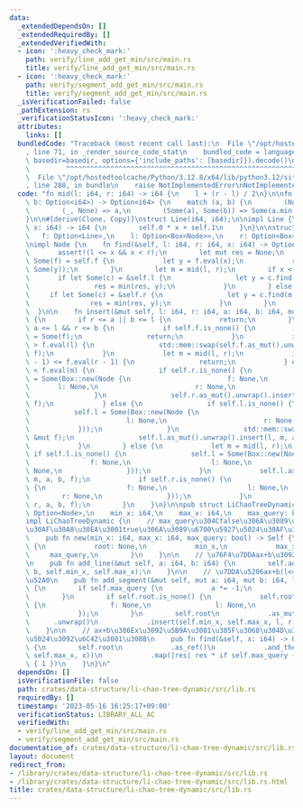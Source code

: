 ```yaml
---
data:
  _extendedDependsOn: []
  _extendedRequiredBy: []
  _extendedVerifiedWith:
  - icon: ':heavy_check_mark:'
    path: verify/line_add_get_min/src/main.rs
    title: verify/line_add_get_min/src/main.rs
  - icon: ':heavy_check_mark:'
    path: verify/segment_add_get_min/src/main.rs
    title: verify/segment_add_get_min/src/main.rs
  _isVerificationFailed: false
  _pathExtension: rs
  _verificationStatusIcon: ':heavy_check_mark:'
  attributes:
    links: []
  bundledCode: "Traceback (most recent call last):\n  File \"/opt/hostedtoolcache/Python/3.12.8/x64/lib/python3.12/site-packages/onlinejudge_verify/documentation/build.py\"\
    , line 71, in _render_source_code_stat\n    bundled_code = language.bundle(stat.path,\
    \ basedir=basedir, options={'include_paths': [basedir]}).decode()\n          \
    \         ^^^^^^^^^^^^^^^^^^^^^^^^^^^^^^^^^^^^^^^^^^^^^^^^^^^^^^^^^^^^^^^^^^^^^^^^^^^^^^^^^\n\
    \  File \"/opt/hostedtoolcache/Python/3.12.8/x64/lib/python3.12/site-packages/onlinejudge_verify/languages/rust.py\"\
    , line 288, in bundle\n    raise NotImplementedError\nNotImplementedError\n"
  code: "fn mid(l: i64, r: i64) -> i64 {\n    l + (r - l) / 2\n}\n\nfn min(a: Option<i64>,\
    \ b: Option<i64>) -> Option<i64> {\n    match (a, b) {\n        (None, _) => b,\n\
    \        (_, None) => a,\n        (Some(a), Some(b)) => Some(a.min(b)),\n    }\n\
    }\n\n#[derive(Clone, Copy)]\nstruct Line(i64, i64);\n\nimpl Line {\n    fn eval(&self,\
    \ x: i64) -> i64 {\n        self.0 * x + self.1\n    }\n}\n\nstruct Node {\n \
    \   f: Option<Line>,\n    l: Option<Box<Node>>,\n    r: Option<Box<Node>>,\n}\n\
    \nimpl Node {\n    fn find(&self, l: i64, r: i64, x: i64) -> Option<i64> {\n \
    \       assert!(l <= x && x < r);\n        let mut res = None;\n        if let\
    \ Some(f) = self.f {\n            let y = f.eval(x);\n            res = min(res,\
    \ Some(y));\n        }\n        let m = mid(l, r);\n        if x < m {\n     \
    \       if let Some(c) = &self.l {\n                let y = c.find(l, m, x);\n\
    \                res = min(res, y);\n            }\n        } else {\n       \
    \     if let Some(c) = &self.r {\n                let y = c.find(m, r, x);\n \
    \               res = min(res, y);\n            }\n        }\n        res\n  \
    \  }\n\n    fn insert(&mut self, l: i64, r: i64, a: i64, b: i64, mut f: Line)\
    \ {\n        if r <= a || b <= l {\n            return;\n        }\n        if\
    \ a <= l && r <= b {\n            if self.f.is_none() {\n                self.f\
    \ = Some(f);\n                return;\n            }\n            if self.f.unwrap().eval(l)\
    \ > f.eval(l) {\n                std::mem::swap(self.f.as_mut().unwrap(), &mut\
    \ f);\n            }\n            let m = mid(l, r);\n            if self.f.unwrap().eval(r\
    \ - 1) <= f.eval(r - 1) {\n                return;\n            } else if self.f.unwrap().eval(m)\
    \ < f.eval(m) {\n                if self.r.is_none() {\n                    self.r\
    \ = Some(Box::new(Node {\n                        f: None,\n                 \
    \       l: None,\n                        r: None,\n                    }));\n\
    \                }\n                self.r.as_mut().unwrap().insert(m, r, a, b,\
    \ f);\n            } else {\n                if self.l.is_none() {\n         \
    \           self.l = Some(Box::new(Node {\n                        f: None,\n\
    \                        l: None,\n                        r: None,\n        \
    \            }));\n                }\n                std::mem::swap(self.f.as_mut().unwrap(),\
    \ &mut f);\n                self.l.as_mut().unwrap().insert(l, m, a, b, f);\n\
    \            }\n        } else {\n            let m = mid(l, r);\n           \
    \ if self.l.is_none() {\n                self.l = Some(Box::new(Node {\n     \
    \               f: None,\n                    l: None,\n                    r:\
    \ None,\n                }));\n            }\n            self.l.as_mut().unwrap().insert(l,\
    \ m, a, b, f);\n            if self.r.is_none() {\n                self.r = Some(Box::new(Node\
    \ {\n                    f: None,\n                    l: None,\n            \
    \        r: None,\n                }));\n            }\n            self.r.as_mut().unwrap().insert(m,\
    \ r, a, b, f);\n        }\n    }\n}\n\npub struct LiChaoTreeDynamic {\n    root:\
    \ Option<Node>,\n    min_x: i64,\n    max_x: i64,\n    max_query: bool,\n}\n\n\
    impl LiChaoTreeDynamic {\n    // max_query\u304Cfalse\u306A\u3089\u6700\u5C0F\u5024\
    \u30AF\u30A8\u30EA\u3001true\u306A\u3089\u6700\u5927\u5024\u30AF\u30A8\u30EA\n\
    \    pub fn new(min_x: i64, max_x: i64, max_query: bool) -> Self {\n        Self\
    \ {\n            root: None,\n            min_x,\n            max_x,\n       \
    \     max_query,\n        }\n    }\n\n    // \u76F4\u7DDAax+b\u3092\u8FFD\u52A0\
    \n    pub fn add_line(&mut self, a: i64, b: i64) {\n        self.add_segment(a,\
    \ b, self.min_x, self.max_x);\n    }\n\n    // \u7DDA\u5206ax+b(l<=x<r)\u3092\u8FFD\
    \u52A0\n    pub fn add_segment(&mut self, mut a: i64, mut b: i64, l: i64, r: i64)\
    \ {\n        if self.max_query {\n            a *= -1;\n            b *= -1;\n\
    \        }\n        if self.root.is_none() {\n            self.root = Some(Node\
    \ {\n                f: None,\n                l: None,\n                r: None,\n\
    \            });\n        }\n        self.root\n            .as_mut()\n      \
    \      .unwrap()\n            .insert(self.min_x, self.max_x, l, r, Line(a, b));\n\
    \    }\n\n    // ax+b\u306Ex\u3092\u5B9A\u3081\u305F\u3068\u304D\u306E\u6700\u5C0F\
    \u5024\u3092\u6C42\u3081\u308B\n    pub fn find(&self, x: i64) -> Option<i64>\
    \ {\n        self.root\n            .as_ref()\n            .and_then(|v| v.find(self.min_x,\
    \ self.max_x, x))\n            .map(|res| res * if self.max_query { -1 } else\
    \ { 1 })\n    }\n}\n"
  dependsOn: []
  isVerificationFile: false
  path: crates/data-structure/li-chao-tree-dynamic/src/lib.rs
  requiredBy: []
  timestamp: '2023-05-16 16:25:17+09:00'
  verificationStatus: LIBRARY_ALL_AC
  verifiedWith:
  - verify/line_add_get_min/src/main.rs
  - verify/segment_add_get_min/src/main.rs
documentation_of: crates/data-structure/li-chao-tree-dynamic/src/lib.rs
layout: document
redirect_from:
- /library/crates/data-structure/li-chao-tree-dynamic/src/lib.rs
- /library/crates/data-structure/li-chao-tree-dynamic/src/lib.rs.html
title: crates/data-structure/li-chao-tree-dynamic/src/lib.rs
---
```


